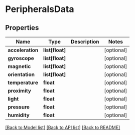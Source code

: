 # PeripheralsData



## Properties
Name | Type | Description | Notes
------------ | ------------- | ------------- | -------------
**acceleration** | **list[float]** |  | [optional] 
**gyroscope** | **list[float]** |  | [optional] 
**magnetic** | **list[float]** |  | [optional] 
**orientation** | **list[float]** |  | [optional] 
**temperature** | **float** |  | [optional] 
**proximity** | **float** |  | [optional] 
**light** | **float** |  | [optional] 
**pressure** | **float** |  | [optional] 
**humidity** | **float** |  | [optional] 

[[Back to Model list]](../README.md#documentation-for-models) [[Back to API list]](../README.md#documentation-for-api-endpoints) [[Back to README]](../README.md)


